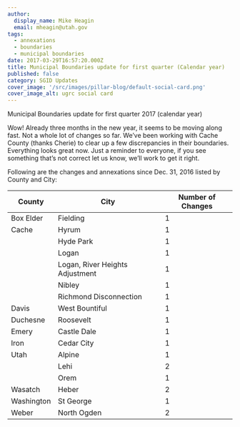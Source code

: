 ```yaml
---
author:
  display_name: Mike Heagin
  email: mheagin@utah.gov
tags:
  - annexations
  - boundaries
  - municipal boundaries
date: 2017-03-29T16:57:20.000Z
title: Municipal Boundaries update for first quarter (Calendar year)
published: false
category: SGID Updates
cover_image: '/src/images/pillar-blog/default-social-card.png'
cover_image_alt: ugrc social card
---
```


Municipal Boundaries update for first quarter 2017 (calendar year)

Wow! Already three months in the new year, it seems to be moving along fast.
Not a whole lot of changes so far. We’ve been working with Cache County (thanks Cherie) to clear up a few discrepancies in their boundaries. Everything looks great now.
Just a reminder to everyone, if you see something that’s not correct let us know, we’ll work to get it right.

Following are the changes and annexations since Dec. 31, 2016 listed by County and City:

| County     | City                            | Number of Changes |
| ---------- | ------------------------------- | ----------------- |
| Box Elder  | Fielding                        | 1                 |
| Cache      | Hyrum                           | 1                 |
|            | Hyde Park                       | 1                 |
|            | Logan                           | 1                 |
|            | Logan, River Heights Adjustment | 1                 |
|            | Nibley                          | 1                 |
|            | Richmond Disconnection          | 1                 |
| Davis      | West Bountiful                  | 1                 |
| Duchesne   | Roosevelt                       | 1                 |
| Emery      | Castle Dale                     | 1                 |
| Iron       | Cedar City                      | 1                 |
| Utah       | Alpine                          | 1                 |
|            | Lehi                            | 2                 |
|            | Orem                            | 1                 |
| Wasatch    | Heber                           | 2                 |
| Washington | St George                       | 1                 |
| Weber      | North Ogden                     | 2                 |
